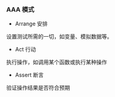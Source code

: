 ### AAA 模式

- Arrange 安排

设置测试所需的一切，如变量、模拟数据等。

- Act 行动

执行操作，如调用某个函数或执行某种操作

- Assert 断言

验证操作结果是否符合预期
